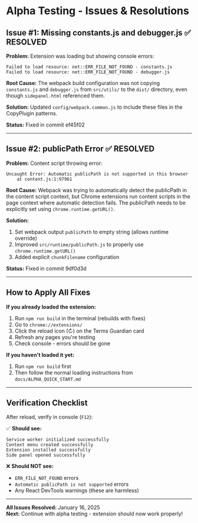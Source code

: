 # Alpha Testing - Issues & Resolutions

## Issue #1: Missing constants.js and debugger.js ✅ RESOLVED

**Problem:**
Extension was loading but showing console errors:
```
Failed to load resource: net::ERR_FILE_NOT_FOUND - constants.js
Failed to load resource: net::ERR_FILE_NOT_FOUND - debugger.js
```

**Root Cause:**
The webpack build configuration was not copying `constants.js` and `debugger.js` from `src/utils/` to the `dist/` directory, even though `sidepanel.html` referenced them.

**Solution:**
Updated `config/webpack.common.js` to include these files in the CopyPlugin patterns.

**Status:** Fixed in commit ef45f02

---

## Issue #2: publicPath Error ✅ RESOLVED

**Problem:**
Content script throwing error:
```
Uncaught Error: Automatic publicPath is not supported in this browser
    at content.js:1:97961
```

**Root Cause:**
Webpack was trying to automatically detect the publicPath in the content script context, but Chrome extensions run content scripts in the page context where automatic detection fails. The publicPath needs to be explicitly set using `chrome.runtime.getURL()`.

**Solution:**
1. Set webpack output `publicPath` to empty string (allows runtime override)
2. Improved `src/runtime/publicPath.js` to properly use `chrome.runtime.getURL()`
3. Added explicit `chunkFilename` configuration

**Status:** Fixed in commit 9df0d3d

---

## How to Apply All Fixes

**If you already loaded the extension:**
1. Run `npm run build` in the terminal (rebuilds with fixes)
2. Go to `chrome://extensions/`
3. Click the reload icon (↻) on the Terms Guardian card
4. Refresh any pages you're testing
5. Check console - errors should be gone

**If you haven't loaded it yet:**
1. Run `npm run build` first
2. Then follow the normal loading instructions from `docs/ALPHA_QUICK_START.md`

---

## Verification Checklist

After reload, verify in console (`F12`):

✅ **Should see:**
```
Service worker initialized successfully
Context menu created successfully
Extension installed successfully
Side panel opened successfully
```

❌ **Should NOT see:**
- `ERR_FILE_NOT_FOUND` errors
- `Automatic publicPath is not supported` errors
- Any React DevTools warnings (these are harmless)

---

**All Issues Resolved:** January 16, 2025  
**Next:** Continue with alpha testing - extension should now work properly!
